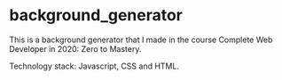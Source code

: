 # background_generator
This is a background generator that I made in the course Complete Web Developer in 2020: Zero to Mastery.

Technology stack: Javascript, CSS and HTML. 

